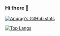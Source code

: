 ### Hi there 👋
[![Anurag's GitHub stats](https://github-readme-stats.vercel.app/api?username=dimitriskourg)](https://github.com/anuraghazra/github-readme-stats)

[![Top Langs](https://github-readme-stats.vercel.app/api/top-langs/?username=dimitriskourg)](https://github.com/anuraghazra/github-readme-stats)
<!--
**dimitriskourg/dimitriskourg** is a ✨ _special_ ✨ repository because its `README.md` (this file) appears on your GitHub profile.

Here are some ideas to get you started:

- 🔭 I’m currently working on ...
- 🌱 I’m currently learning ...
- 👯 I’m looking to collaborate on ...
- 🤔 I’m looking for help with ...
- 💬 Ask me about ...
- 📫 How to reach me: ...
- 😄 Pronouns: ...
- ⚡ Fun fact: ...
-->
